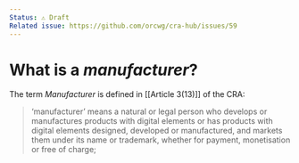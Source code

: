 ```yaml
---
Status: ⚠️ Draft
Related issue: https://github.com/orcwg/cra-hub/issues/59
---
```


# What is a _manufacturer_?

The term _Manufacturer_ is defined in [[Article 3(13)]] of the CRA:

> ‘manufacturer’ means a natural or legal person who develops or manufactures products with digital elements or has products with digital elements designed, developed or manufactured, and markets them under its name or trademark, whether for payment, monetisation or free of charge;

